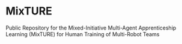 # MixTURE
Public Repository for the Mixed-Initiative Multi-Agent Apprenticeship Learning (MixTURE) for Human Training of Multi-Robot Teams
